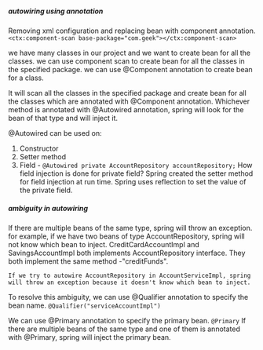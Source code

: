 ##### autowiring using annotation

Removing xml configuration and replacing bean with component annotation.
`<ctx:component-scan base-package="com.geek"></ctx:component-scan>`

we have many classes in our project and we want to create bean for all the classes.
we can use component scan to create bean for all the classes in the specified package.
we can use @Component annotation to create bean for a class.

It will scan all the classes in the specified package and create bean for all the classes which are annotated with @Component annotation.
Whichever method is annotated with @Autowired annotation, spring will look for the bean of that type and will inject it.

@Autowired can be used on:
1. Constructor
2. Setter method
3. Field -
    `@Autowired
    private AccountRepository accountRepository;`
    How field injection is done for private field?
       Spring created the setter method for field injection at run time. 
       Spring uses reflection to set the value of the private field.


##### ambiguity in autowiring
If there are multiple beans of the same type, spring will throw an exception.
    for example, if we have two beans of type AccountRepository, spring will not know which bean to inject.
    CreditCardAccountImpl and SavingsAccountImpl both implements AccountRepository interface. They both implement the same method -"creditFunds".
    
    If we try to autowire AccountRepository in AccountServiceImpl, spring will throw an exception because it doesn't know which bean to inject.


To resolve this ambiguity, we can use @Qualifier annotation to specify the bean name.
`@Qualifier("serviceAccountImpl")`

We can use @Primary annotation to specify the primary bean.
`@Primary`
If there are multiple beans of the same type and one of them is annotated with @Primary, spring will inject the primary bean.